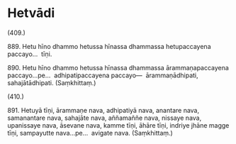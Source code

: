 # Hetvādi

(409.)

889\. Hetu hīno dhammo hetussa hīnassa dhammassa hetupaccayena paccayo…  tīṇi.

890\. Hetu hīno dhammo hetussa hīnassa dhammassa ārammaṇapaccayena paccayo…pe…  adhipatipaccayena paccayo—  ārammaṇādhipati, sahajātādhipati. (Saṃkhittaṃ.)

(410.)

891\. Hetuyā tīṇi, ārammaṇe nava, adhipatiyā nava, anantare nava, samanantare nava, sahajāte nava, aññamaññe nava, nissaye nava, upanissaye nava, āsevane nava, kamme tīṇi, āhāre tīṇi, indriye jhāne magge tīṇi, sampayutte nava…pe…  avigate nava. (Saṃkhittaṃ.)

